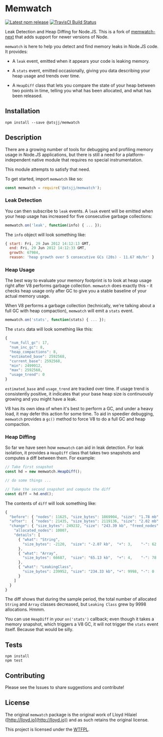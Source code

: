# Memwatch

[![Latest npm release][npm-badge]][npm-badge-url]
[![TravisCI Build Status][travis-badge]][travis-badge-url]

[npm-badge]: https://img.shields.io/npm/v/@atsjj/node-memwatch.svg
[npm-badge-url]: https://www.npmjs.com/package/@atsjj/node-memwatch
[travis-badge]: https://img.shields.io/travis/com/atsjj/node-memwatch/master.svg?label=TravisCI
[travis-badge-url]: https://travis-ci.com/atsjj/node-memwatch
[license-url]: http://wtfpl.net
[memwatch-next-url]: https://github.com/marcominetti/node-memwatch

Leak Detection and Heap Diffing for Node.JS. This is a fork of [memwatch-next][memwatch-next-url]
that adds support for newer versions of Node.

`memwatch` is here to help you detect and find memory leaks in
Node.JS code.  It provides:

* A `leak` event, emitted when it appears your code is leaking memory.

* A `stats` event, emitted occasionally, giving you
  data describing your heap usage and trends over time.

* A `HeapDiff` class that lets you compare the state of your heap between
  two points in time, telling you what has been allocated, and what
  has been released.

## Installation

```
npm install --save @atsjj/memwatch
```

## Description

There are a growing number of tools for debugging and profiling memory usage in Node.JS
applications, but there is still a need for a platform-independent native module that requires no
special instrumentation.

This module attempts to satisfy that need.

To get started, import `memwatch` like so:

```javascript
const memwatch = require('@atsjj/memwatch');
```

### Leak Detection

You can then subscribe to `leak` events.  A `leak` event will be emitted when your heap usage has
increased for five consecutive garbage collections:

```javascript
memwatch.on('leak', function(info) { ... });
```

The `info` object will look something like:

```javascript
{ start: Fri, 29 Jun 2012 14:12:13 GMT,
  end: Fri, 29 Jun 2012 14:12:33 GMT,
  growth: 67984,
  reason: 'heap growth over 5 consecutive GCs (20s) - 11.67 mb/hr' }
```

### Heap Usage

The best way to evaluate your memory footprint is to look at heap
usage right after V8 performs garbage collection.  `memwatch` does
exactly this - it checks heap usage only after GC to give you a stable
baseline of your actual memory usage.

When V8 performs a garbage collection (technically, we're talking
about a full GC with heap compaction), `memwatch` will emit a `stats`
event.

```javascript
memwatch.on('stats', function(stats) { ... });
```

The `stats` data will look something like this:

```javascript
{
  "num_full_gc": 17,
  "num_inc_gc": 8,
  "heap_compactions": 8,
  "estimated_base": 2592568,
  "current_base": 2592568,
  "min": 2499912,
  "max": 2592568,
  "usage_trend": 0
}
```

`estimated_base` and `usage_trend` are tracked over time.  If usage
trend is consistently positive, it indicates that your base heap size
is continuously growing and you might have a leak.

V8 has its own idea of when it's best to perform a GC, and under a
heavy load, it may defer this action for some time.  To aid in
speedier debugging, `memwatch` provides a `gc()` method to force V8 to
do a full GC and heap compaction.


### Heap Diffing

So far we have seen how `memwatch` can aid in leak detection.  For
leak isolation, it provides a `HeapDiff` class that takes two snapshots
and computes a diff between them.  For example:

```javascript
// Take first snapshot
const hd = new memwatch.HeapDiff();

// do some things ...

// Take the second snapshot and compute the diff
const diff = hd.end();
```

The contents of `diff` will look something like:

```javascript
{
  "before": { "nodes": 11625, "size_bytes": 1869904, "size": "1.78 mb" },
  "after":  { "nodes": 21435, "size_bytes": 2119136, "size": "2.02 mb" },
  "change": { "size_bytes": 249232, "size": "243.39 kb", "freed_nodes": 197,
    "allocated_nodes": 10007,
    "details": [
      { "what": "String",
        "size_bytes": -2120,  "size": "-2.07 kb",  "+": 3,    "-": 62
      },
      { "what": "Array",
        "size_bytes": 66687,  "size": "65.13 kb",  "+": 4,    "-": 78
      },
      { "what": "LeakingClass",
        "size_bytes": 239952, "size": "234.33 kb", "+": 9998, "-": 0
      }
    ]
  }
}
```

The diff shows that during the sample period, the total number of
allocated `String` and `Array` classes decreased, but `Leaking Class`
grew by 9998 allocations.  Hmmm.

You can use `HeapDiff` in your `on('stats')` callback; even though it
takes a memory snapshot, which triggers a V8 GC, it will not trigger
the `stats` event itself.  Because that would be silly.

## Tests

```
npm install
npm test
```

## Contributing

Please see the Issues to share suggestions and contribute!

## License

The original `memwatch` package is the original work of Lloyd Hilaiel
([http://lloyd.io](http://lloyd.io)) and as such retains the original license.

This project is licensed under the [WTFPL][license-url].
